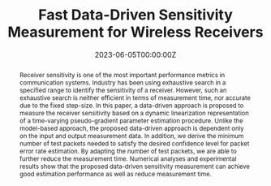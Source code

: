 ---
title: 'Fast Data-Driven Sensitivity Measurement for Wireless Receivers'

# Authors
# If you created a profile for a user (e.g. the default `admin` user), write the username (folder name) here
# and it will be replaced with their full name and linked to their profile.
authors:
  - admin
  - Zhi Quan
  - Yuan Ma
  - Weisheng Tang
  - H Vincent Poor

# Author notes (optional)
# author_notes:
#   - 'Equal contribution'
#   - 'Equal contribution'

date: '2023-06-05T00:00:00Z'
doi: ''

# Schedule page publish date (NOT publication's date).
publishDate: '2017-01-01T00:00:00Z'

# Publication type.
# Accepts a single type but formatted as a YAML list (for Hugo requirements).
# Enter a publication type from the CSL standard.
publication_types: ['paper-conference']

# Publication name and optional abbreviated publication name.
publication: In *IEEE International Conference on Communications*
publication_short: In *ICC*

abstract: Receiver sensitivity is one of the most important performance metrics in communication systems. Industry has been using exhaustive search in a specified range to identify the sensitivity of a receiver. However, such an exhaustive search is neither efficient in terms of measurement time, nor accurate due to the fixed step-size. In this paper, a data-driven approach is proposed to measure the receiver sensitivity based on a dynamic linearization representation of a time-varying pseudo-gradient parameter estimation procedure. Unlike the model-based approach, the proposed data-driven approach is dependent only on the input and output measurement data. In addition, we derive the minimum number of test packets needed to satisfy the desired confidence level for packet error rate estimation. By adapting the number of test packets, we are able to further reduce the measurement time. Numerical analyses and experimental results show that the proposed data-driven sensitivity measurement can achieve good estimation performance as well as reduce measurement time.

# Summary. An optional shortened abstract.
# summary: Lorem ipsum dolor sit amet, consectetur adipiscing elit. Duis posuere tellus ac convallis placerat. Proin tincidunt magna sed ex sollicitudin condimentum.

tags: []

# Display this page in the Featured widget?
featured: false

# Custom links (uncomment lines below)
# links:
# - name: Custom Link
#   url: http://example.org

url_pdf: 'https://ieeexplore.ieee.org/abstract/document/8761438'
url_code: ''
url_dataset: ''
url_poster: ''
url_project: ''
url_slides: ''
url_source: ''
url_video: ''

# Featured image
# To use, add an image named `featured.jpg/png` to your page's folder.
image:
  caption: 'Image credit: [**Unsplash**](https://unsplash.com/photos/pLCdAaMFLTE)'
  focal_point: ''
  preview_only: false

# Associated Projects (optional).
#   Associate this publication with one or more of your projects.
#   Simply enter your project's folder or file name without extension.
#   E.g. `internal-project` references `content/project/internal-project/index.md`.
#   Otherwise, set `projects: []`.
projects:
  - example

# Slides (optional).
#   Associate this publication with Markdown slides.
#   Simply enter your slide deck's filename without extension.
#   E.g. `slides: "example"` references `content/slides/example/index.md`.
#   Otherwise, set `slides: ""`.
slides: example
---